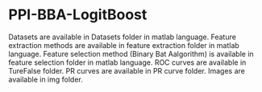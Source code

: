 # PPI-BBA-LogitBoost
Datasets are available in Datasets folder in matlab language.
Feature extraction methods are available in feature extraction folder in matlab language.
Feature selection method (Binary Bat Aalgorithm) is available in feature selection folder in matlab language.
ROC curves are available in TureFalse folder.
PR curves are available in PR curve folder.
Images are available in img folder.
